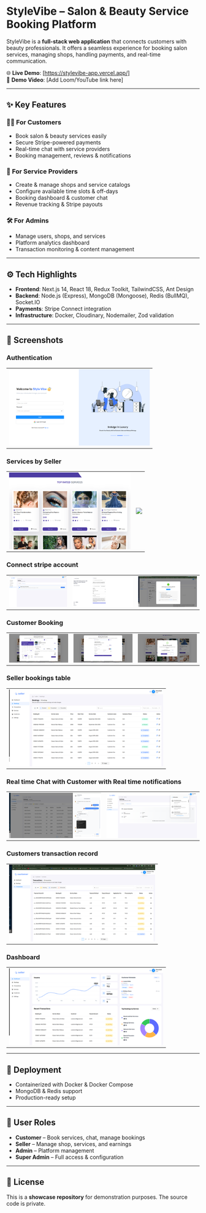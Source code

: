 # StyleVibe – Salon & Beauty Service Booking Platform

StyleVibe is a **full-stack web application** that connects customers with beauty professionals. It offers a seamless experience for booking salon services, managing shops, handling payments, and real-time communication.

🌐 **Live Demo**: [https://stylevibe-app.vercel.app/]  
🎥 **Demo Video**: [Add Loom/YouTube link here]  

---

## ✨ Key Features

### 👩‍💻 For Customers
- Book salon & beauty services easily  
- Secure Stripe-powered payments  
- Real-time chat with service providers  
- Booking management, reviews & notifications  

### 💼 For Service Providers
- Create & manage shops and service catalogs  
- Configure available time slots & off-days  
- Booking dashboard & customer chat  
- Revenue tracking & Stripe payouts  

### 🛠️ For Admins
- Manage users, shops, and services  
- Platform analytics dashboard  
- Transaction monitoring & content management  

---

## ⚙️ Tech Highlights
- **Frontend**: Next.js 14, React 18, Redux Toolkit, TailwindCSS, Ant Design  
- **Backend**: Node.js (Express), MongoDB (Mongoose), Redis (BullMQ), Socket.IO  
- **Payments**: Stripe Connect integration  
- **Infrastructure**: Docker, Cloudinary, Nodemailer, Zod validation  

---

## 📸 Screenshots

### Authentication
<table>
  <tr>
    <td><img src="./screenshots/auth.png" style="max-height:200px;"></td>
  </tr>
</table>

### Services by Seller
<table>
  <tr>
    <td><img src="./screenshots/services.png" style="max-height:200px;"></td>
     <td><img src="./screenshots/services_2.png" style="max-height:200px;"></td>
  </tr>
</table>

### Connect stripe account
<table>
  <tr>
    <td><img src="./screenshots/stripe_connect_3.png" style="max-height:200px;"></td>
    <td><img src="./screenshots/stripe_connect.png" style="max-height:200px;"></td>
    <td><img src="./screenshots/stripe_connect2.png" style="max-height:200px;"></td>
  </tr>
  </tr>
</table>

### Customer Booking
<table>
  <tr>
    <td><img src="./screenshots/bookings_1.png" style="max-height:200px;"></td>
    <td><img src="./screenshots/bookings_2.png" style="max-height:200px;"></td>
    <td><img src="./screenshots/bookings_3.png" style="max-height:200px;"></td>
  </tr>
  </tr>
</table>

### Seller bookings table
<table>
  <tr>
    <td><img src="./screenshots/seller_bookings.png" style="max-height:200px;"></td>
  </tr>
  </tr>
</table>

### Real time Chat with Customer with Real time notifications
<table>
  <tr>
    <td><img src="./screenshots/realtime_chat.png" style="max-height:200px;"></td>
    <td><img src="./screenshots/realtime_notification.png" style="max-height:200px;"></td>
  </tr>
  </tr>
</table>

### Customers transaction record
<table>
  <tr>
    <td><img src="./screenshots/customer_transactions.png" style="max-height:200px;"></td>
  </tr>
  </tr>
</table>

### Dashboard
<table>
  <tr>
    <td><img src="./screenshots/dashboard.png" style="max-height:200px;"></td>
  </tr>
</table>

---

## 🚀 Deployment
- Containerized with Docker & Docker Compose  
- MongoDB & Redis support  
- Production-ready setup  

---

## 👥 User Roles
- **Customer** – Book services, chat, manage bookings  
- **Seller** – Manage shop, services, and earnings  
- **Admin** – Platform management  
- **Super Admin** – Full access & configuration  

---

## 📄 License
This is a **showcase repository** for demonstration purposes. The source code is private.  
